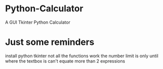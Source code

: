 # Python-Calculator
A GUI Tkinter Python Calculator

# Just some reminders
install python tkinter
not all the functions work 
the number limit is only until where the textbox is
can't equate more than 2 expressions
